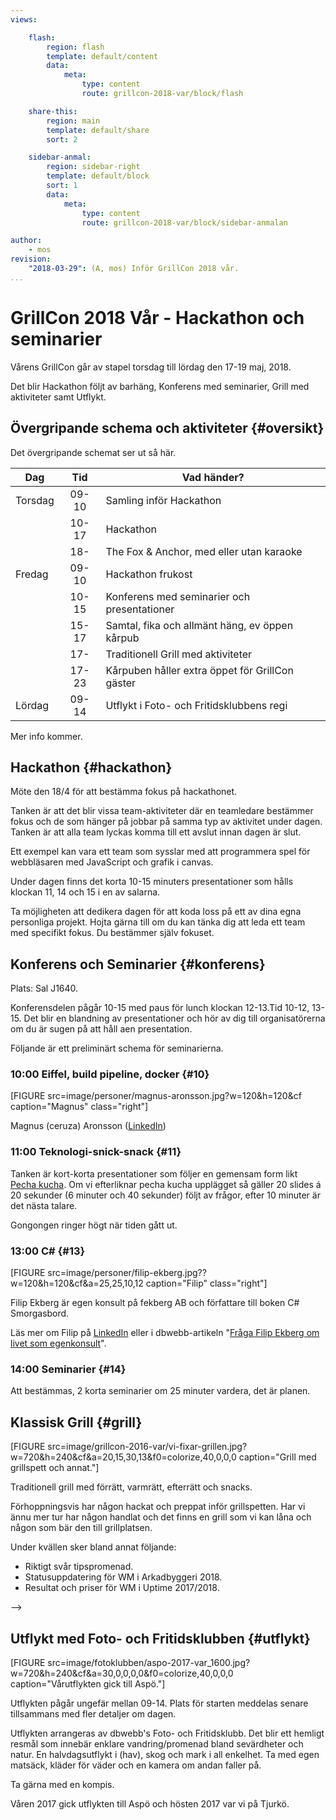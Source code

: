 ```yaml
---
views:

    flash:
        region: flash
        template: default/content
        data:
            meta:
                type: content
                route: grillcon-2018-var/block/flash

    share-this:
        region: main
        template: default/share
        sort: 2

    sidebar-anmal:
        region: sidebar-right
        template: default/block
        sort: 1
        data:
            meta:
                type: content
                route: grillcon-2018-var/block/sidebar-anmalan

author:
    - mos
revision:
    "2018-03-29": (A, mos) Inför GrillCon 2018 vår.
...
```

GrillCon 2018 Vår - Hackathon och seminarier
===============================

Vårens GrillCon går av stapel torsdag till lördag den 17-19 maj, 2018.

Det blir Hackathon följt av barhäng, Konferens med seminarier, Grill med aktiviteter samt Utflykt. 



Övergripande schema och aktiviteter {#oversikt}
--------------------------------

Det övergripande schemat ser ut så här.

| Dag          | Tid   | Vad händer?                        |
|--------------|:-----:|------------------------------------|
| Torsdag      | 09-10 | Samling inför Hackathon            |
|              | 10-17 | Hackathon                          |
|              | 18-   | The Fox & Anchor, med eller utan karaoke |
| Fredag       | 09-10 | Hackathon frukost                  |
|              | 10-15 | Konferens med seminarier och presentationer |
|              | 15-17 | Samtal, fika och allmänt häng, ev öppen kårpub  |
|              | 17-   | Traditionell Grill med aktiviteter |
|              | 17-23 | Kårpuben håller extra öppet för GrillCon gäster |
| Lördag       | 09-14 | Utflykt i Foto- och Fritidsklubbens regi |

Mer info kommer.



Hackathon {#hackathon}
--------------------------------

Möte den 18/4 för att bestämma fokus på hackathonet.

Tanken är att det blir vissa team-aktiviteter där en teamledare bestämmer fokus och de som hänger på jobbar på samma typ av aktivitet under dagen. Tanken är att alla team lyckas komma till ett avslut innan dagen är slut.

Ett exempel kan vara ett team som sysslar med att programmera spel för webbläsaren med JavaScript och grafik i canvas.

Under dagen finns det korta 10-15 minuters presentationer som hålls klockan 11, 14 och 15 i en av salarna.

Ta möjligheten att dedikera dagen för att koda loss på ett av dina egna personliga projekt. Hojta gärna till om du kan tänka dig att leda ett team med specifikt fokus. Du bestämmer själv fokuset.

<!--
Agenda.

1. Den stora planen (hur GrillCon nu skall växa)
    * Hur höst och våreventet skall fungera framöver.
    * Planering med 2-3 events rullande cykel (aktiv backlogg, levande grupper).
1. Vårens GrillCon och schemat (informera, saker att planera)
    * Hackathonet
    * KOnferensen
    * grillen
    * Utflykten
2. Organisation
    * (Daniels lista)
3. Manifest

-->


<!--

### Team XXX {#ht1}

Team med visst fokus under hackathonet, med mål att bli klar innan kvällen.



### Pres 11:00  {#h11}



### Pres 14:00  {#h14}



### Pres 15:00 Micro-optimeringar {#h15}


-->


<!--

Kort ord för presentationerna.

Coding kata

11
* foiki

14
* maria s

15
* 

(petter, niclas, maria)
(msv)
larsson (daniel)


-->



Konferens och Seminarier {#konferens}
--------------------------------

Plats: Sal J1640.

Konferensdelen pågår 10-15 med paus för lunch klockan 12-13.Tid 10-12, 13-15. Det blir en blandning av presentationer och hör av dig till organisatörerna om du är sugen på att håll aen presentation.


<!-- tuta o klocka -->

Följande är ett preliminärt schema för seminarierna.



### 10:00 Eiffel, build pipeline, docker {#10}

[FIGURE src=image/personer/magnus-aronsson.jpg?w=120&h=120&cf caption="Magnus" class="right"]

Magnus (ceruza) Aronsson ([LinkedIn](https://www.linkedin.com/in/magnus-aronsson-26447812b/))



### 11:00 Teknologi-snick-snack {#11}

Tanken är kort-korta presentationer som följer en gemensam form likt [Pecha kucha](https://sv.wikipedia.org/wiki/Pecha_kucha). Om vi efterliknar pecha kucha upplägget så gäller 20 slides á 20 sekunder (6 minuter och 40 sekunder) följt av frågor, efter 10 minuter är det nästa talare.

Gongongen ringer högt när tiden gått ut.

<!-- pansar om arkadbygge -->



### 13:00 C# {#13}

[FIGURE src=image/personer/filip-ekberg.jpg??w=120&h=120&cf&a=25,25,10,12 caption="Filip" class="right"]

Filip Ekberg är egen konsult på fekberg AB och författare till boken C# Smorgasbord.

Läs mer om Filip på [LinkedIn](https://www.linkedin.com/in/filipekberg/) eller i dbwebb-artikeln "[Fråga Filip Ekberg om livet som egenkonsult](https://dbwebb.se/blogg/fraga-filip-ekberg-om-livet-som-egenkonsult)".



### 14:00 Seminarier {#14}

Att bestämmas, 2 korta seminarier om 25 minuter vardera, det är planen.


<!--
Prel. foiki, skalle?
Alt. Maria eller paneldebatt
-->


<!--

Ta med en kompis fredagen.

10
* Skalle 30min (ncurses?)
* Ceruza (docker), (daniel)
* Bobbzorzen (?)
* foiki ()

* session med exjobbare? 5minutare?

13 fekberg C#
14 Paneldebatt
    (wasa, pansar)

city cloud (docker, kubinette, ip-lastbalansering)?
häggander, larsson

(petter, niclas, maria)

-->



Klassisk Grill {#grill}
--------------------------------

[FIGURE src=image/grillcon-2016-var/vi-fixar-grillen.jpg?w=720&h=240&cf&a=20,15,30,13&f0=colorize,40,0,0,0 caption="Grill med grillspett och annat."]

Traditionell grill med förrätt, varmrätt, efterrätt och snacks.

Förhoppningsvis har någon hackat och preppat inför grillspetten. Har vi ännu mer tur har någon handlat och det finns en grill som vi kan låna och någon som bär den till grillplatsen.

Under kvällen sker bland annat följande:

* Riktigt svår tipspromenad.
* Statusuppdatering för WM i Arkadbyggeri 2018.
* Resultat och priser för WM i Uptime 2017/2018.

-->

<!--
* Statusuppdatering för [WM i Arkadbyggeri 2018](blogg/wm-i-arkadbyggeri-2018).
* Startskott för [WM i Uptime 2017/2018](blogg/wm-i-uptime-2018).
-->


Utflykt med Foto- och Fritidsklubben {#utflykt}
--------------------------------

[FIGURE src=image/fotoklubben/aspo-2017-var_1600.jpg?w=720&h=240&cf&a=30,0,0,0,0&f0=colorize,40,0,0,0 caption="Vårutflykten gick till Aspö."]

Utflykten pågår ungefär mellan 09-14. Plats för starten meddelas senare tillsammans med fler detaljer om dagen.

Utflykten arrangeras av dbwebb's Foto- och Fritidsklubb. Det blir ett hemligt resmål som innebär enklare vandring/promenad bland sevärdheter och natur. En halvdagsutflykt i (hav), skog och mark i all enkelhet. Ta med egen matsäck, kläder för väder och en kamera om andan faller på.

Ta gärna med en kompis.

Våren 2017 gick utflykten till Aspö och hösten 2017 var vi på Tjurkö.



<!--
Hackathon {#hackathon}
--------------------------------

Tänk om alla krav och måsten försvann och du kunde ägna dig åt att programmera ditt eget hobby-projekt tillsammans med andra likasinnade under en och en halv dag? Låter det lockande?

Vi sitter i labbsalen och delar in oss i grupper efter intresseområden som vi själva bestämmer. Sedan gör vi en plan för kod som vi vill hinna med och sen kör vi och hjälps åt att komma i mål. Vi ägnar dagen åt kodning och kodverktyg.

Troligen blir det en del öppen källkod men alla variationer är välkomna.

För min egen del så funderar jag om det blir ramverket Anax som får en insats, eller blir det en start av programvara för ett diskussionsforum, eller satsar jag allt på att utveckla mitt Asteroids i JavaScript? Svåra val som ni alla förstår.

Hackathon i vår mening är att samlas och dedikera tiden till kodning. Vilken härlig frihetskänsla, inga måsten, bara kodande.

Vill du delta i hackathonet men hacka på dina skoluppgifter och kmom så går det strålande bra. 

Årets sponsor till Hackathonet är Lars Ollén, aka Laeffe, som bidrar med kolsyrat vatten, färsk och torkad frukt samt osaltade/osötade nötter. Allt för att hålla produktiviteten på en hälsosamt hög nivå. Laeffe är alumni BTH student från Civ PT, aktiv i studentföreningen SIS och numer företagare på konsultföretaget [Projektkoll Sverige AB](https://www.projektkoll.nu/). Lars tänker även delta i Hackathonet så vi ser honom där.



Prisjakt kommer på besök {#prisjakt}
--------------------------------

[FIGURE src=image/personer/maria-hall.jpg?w=120&h=120&cf&a=15,10,15,10 caption="Maria" class="right"]

Maria Hall, CTO (Chief Technology Officer), teknikchef på ren svenska, kommer med några av sina pålitliga medarbetare och gästar oss under fredagseftermiddagen och korvgrillningen.

Maria har utlovat seminarier om React och Redux samt om deras projekt inom Machine Learning.

Tanken är att vi avslutar sessionen med en frågestund/panel där vi kan ställa frågor till gänget från Prisjakt för att höra vilka krav som ställs på webbprogrammerare utanför skolvärlden.

Vad kan jag säga, vilket erbjudande!



Prisjakt-Mattias: React och Redux {#mattias}
--------------------------------

[FIGURE src=image/personer/mattias-lyckne.jpg?w=120&h=120&cf&a=15,10,15,10 caption="Mattias" class="right"]

Först ut är Mattias Lyckne med en presentation i det heta området React och Redux.

Mattias gick ut Web, Internet och Programvaruteknik vid BTH 2013 (_numer heter programmet Webbprogrammering_). Efter det gick flytlasset till Skellefteå för att jobba på en liten byrå med webb- och iOS-utveckling. 2015 blev det Prisjakt där han nu jobbar som utvecklare med både backend och frontend.

Mattias kommer tillbaka till BTH för att prata främst om React och Redux men även lite andra verktyg som kan tänkas behövas. Grunderna presenteras och sen studeras en liten applikation som bryts ned till mindre delar och görs små förbättringar i. Mattias går igenom allt från hur en React-komponent ser ut och vad Redux hjälper oss med till hur vi testar vår kod. Förhoppningsvis går vi alla därifrån sugna på att börja bygga saker i React.



Prisjakt-Emanuel & Henrik: Machine Learning {#emanuelhenrik}
--------------------------------

Emanuel och Henrik håller presentationen om Machine Learning och delar med sig om erfarenheter från ett nystartat Prisjakt-projekt.

<div style="overflow: auto;">
[FIGURE src=image/personer/emanuel-johansson.jpg?w=120&h=120&cf&a=15,10,15,10 caption="Emanuel" class="right"]

Emanuel gick ut från Teknisk Fysik på KTH 2006 och började karriären inom embedded-mjukvara. Därifrån blev det mer och mer machine learning och bildbehandling. Han har bland annat jobbat med bildbehandling och bildigenkänning på värmekameror för övervakning, samt machine learning och statistik för automatiska väderprognoser i Nya Zeeland. 

</div>

[FIGURE src=image/personer/henrik-ohman.jpg?w=120&h=120&cf&a=15,10,15,10 caption="Henrik" class="right"]

Henrik gick tre år på Fysikerprogrammet på Uppsala universitet men pausade studierna för att arbeta som mjukvaruutvecklare. Tio år senare återvände han till fysiken och disputerade i elementarpartikelfysik vid ATLAS-experimentet på CERN och Uppsala universitet 2016. Hans intresse för machine learning väcktes genom forskningen, där tekniken används för att urskilja små signaler bland en stor mängd bakgrund. 

Nu på Prisjakt har Emanuel och Henrik tillsammans fått möjligheten att starta upp en helt ny machine learning-grupp som än så länge har fokuserat på textanalys i samband med sortering av Prisjakts alla inkommande produkter vilket kommer att vara en stor del av ämnet för presentationen.



Tomten: Webbsäkerhet - en kraschkurs {#tomten}
--------------------------------

[FIGURE src=image/personer/tomten.jpg?w=120&h=120&cf&a=15,10,15,10 caption="Thomas" class="right"]

Vi får ytterligare finbesök då [Thomas Marcks Von Würtemberg, aka tomten](https://www.linkedin.com/in/thomas-marcks-von-w%C3%BCrtemberg-968392132/), kommer och gästar oss och håller ett seminarie om hans specialitet inom säkerhet.

Thomas gick ut programmet IT-säkerhet 2009 och har sedan dess jobbat med säkerhetsfrågor, både professionellt och som sitt fritidsintresse. Thomas har tagit ledigt från sitt jobb som säkerhetskonsult på NCC Group i Leatherhead, England och kommer hit till oss för att grilla korv och hålla ett seminarie med titeln "Webbsäkerhet - En krashkurs".

Vilka skrämmande saker kan han tänkas berätta för oss?

För övrigt är Thomas en stabil dbwebb-innebandyspelare som sponsrat innebandy-gänget med en sjukvårdslåda, det tackar vi för. Thomas är också admin på irc-servern sedan många år tillbaka i tiden. Bra saker att ha i ett CV.



Klassisk Grill {#grill}
--------------------------------

[FIGURE src=image/grillcon-2016-var/vi-fixar-grillen.jpg?w=720&h=240&cf&a=20,15,30,13&f0=colorize,40,0,0,0 caption="Grill med grillspett och annat."]

Traditionell grill med förrätt, varmrätt, efterrätt och snacks.

Förhoppningsvis har någon hackat och preppat inför grillspetten. Har vi ännu mer tur har någon handlat och det finns en grill som vi kan låna och någon som bär den till grillplatsen.

Under kvällen sker bland annat följande:

* Riktigt svår tipspromenad.
* Statusuppdatering för WM i Arkadbyggeri 2018.
* Startskott för WM i Uptime 2017/2018.


-->

<!--
* Statusuppdatering för [WM i Arkadbyggeri 2018](blogg/wm-i-arkadbyggeri-2018).
* Startskott för [WM i Uptime 2017/2018](blogg/wm-i-uptime-2018).
-->


<!--
    
Utflykt med Foto- och Fritidsklubben {#utflykt}
--------------------------------

[FIGURE src=image/fotoklubben/aspo-2017-var_1600.jpg?w=720&h=240&cf&a=30,0,0,0,0&f0=colorize,40,0,0,0 caption="Vårutflykten gick till Aspö."]

Utflykten pågår ungefär mellan 09-14. Plats för starten meddelas senare tillsammans med fler detaljer om dagen.

Utflykten arrangeras av dbwebb's Foto- och Fritidsklubb. Det blir ett hemligt resmål som innebär enklare vandring/promenad bland sevärdheter och natur. En halvdagsutflykt i (hav), skog och mark i all enkelhet. Ta med egen matsäck, kläder för väder och en kamera om andan faller på.

Ta gärna med en kompis.

I våras gick utflykten till Aspö.


-->
